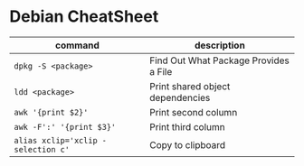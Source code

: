 # Debian CheatSheet

| command                            | description                           |
|------------------------------------|---------------------------------------|
| `dpkg -S <package>`                | Find Out What Package Provides a File |
| `ldd <package>`                    | Print shared object dependencies      |
| `awk '{print $2}'`                 | Print second column                   |
| `awk -F':' '{print $3}'`           | Print third column                    |
| `alias xclip='xclip -selection c'` | Copy to clipboard                     |
